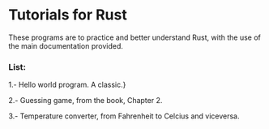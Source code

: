# Tutorials for Rust

These programs are to practice and better understand Rust, with the use of the main documentation provided. 

### List:

1.- Hello world program. A classic.}

2.- Guessing game, from the book, Chapter 2.

3.- Temperature converter, from Fahrenheit to Celcius and viceversa.
